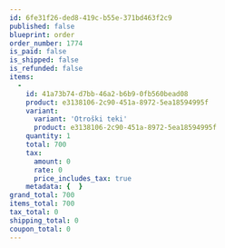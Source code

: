```yaml
---
id: 6fe31f26-ded8-419c-b55e-371bd463f2c9
published: false
blueprint: order
order_number: 1774
is_paid: false
is_shipped: false
is_refunded: false
items:
  -
    id: 41a73b74-d7bb-46a2-b6b9-0fb560bead08
    product: e3138106-2c90-451a-8972-5ea18594995f
    variant:
      variant: 'Otroški teki'
      product: e3138106-2c90-451a-8972-5ea18594995f
    quantity: 1
    total: 700
    tax:
      amount: 0
      rate: 0
      price_includes_tax: true
    metadata: {  }
grand_total: 700
items_total: 700
tax_total: 0
shipping_total: 0
coupon_total: 0
---
```

